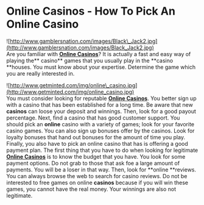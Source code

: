 # Online Casinos - How To Pick An Online Casino

  
![http://www.gamblersnation.com/images/Black\_Jack2.jpg](http://www.gamblersnation.com/images/Black_Jack2.jpg)  
Are you familiar with **[Online
Casinos](http://www.onlinecasinogames.co.uk/)**? It is actually a fast
and easy way of playing the\*\* casino\*\* games that you usually play
in the \*\*casino \*\*houses. You must know about your expertise.
Determine the game which you are really interested in.  
  
![http://www.getminted.com/img/online\_casino.jpg](http://www.getminted.com/img/online_casino.jpg)  
You must consider looking for reputable **[Online
Casinos](http://www.onlinecasinogames.co.uk/)**. You better sign up with
a casino that has been established for a long time. Be aware that new
**casinos** can loose your deposit and winnings. Then, look for a good
payout percentage. Next, find a casino that has good customer support.
You should pick an **online** casino with a variety of games; look for
your favorite casino games. You can also sign up bonuses offer by the
casinos. Look for loyalty bonuses that hand out bonuses for the amount
of time you play. Finally, you also have to pick an online casino that
has is offering a good payment plan. The first thing that you have to do
when looking for legitimate **[Online
Casinos](http://www.onlinecasinogames.co.uk/)** is to know the budget
that you have. You look for some payment options. Do not grab to those
that ask foe a large amount of payments. You will be a loser in that
way. Then, look for \*\*online \*\*reviews. You can always browse the
web to search for casino reviews. Do not be interested to free games on
online **casinos** because if you will win these games, you cannot have
the real money. Your winnings are also not legitimate.
